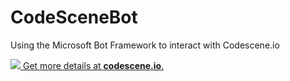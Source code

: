 # CodeSceneBot
Using the Microsoft Bot Framework to interact with Codescene.io


[![](https://codescene.io/projects/1431/status.svg) Get more details at **codescene.io**.](https://codescene.io/projects/1431/jobs/latest-successful/results)